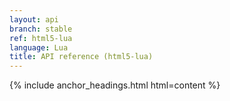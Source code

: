 ```yaml
---
layout: api
branch: stable
ref: html5-lua
language: Lua
title: API reference (html5-lua)
---
```

{% include anchor_headings.html html=content %}
